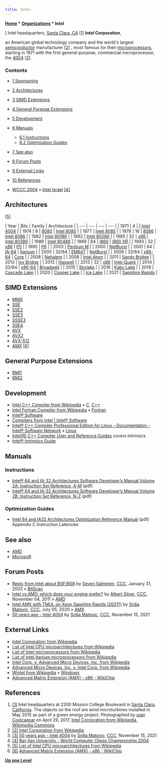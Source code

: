 ```yaml
---
title: Intel
---
```

**[Home](Home "Home") \* [Organizations](Organizations "Organizations") \* Intel**



[ Intel headquarters, [Santa Clara, CA](https://en.wikipedia.org/wiki/Santa_Clara,_California) <a id="cite-note-1" href="#cite-ref-1">[1]</a>
**Intel Corporation**,  

an American global technology company and the world's largest [semiconductor](https://en.wikipedia.org/wiki/Semiconductor) manufacturer <a id="cite-note-2" href="#cite-ref-2">[2]</a> , most famous for their [microprocessors](https://en.wikipedia.org/wiki/Microprocessor), starting in 1971 with the first general-purpose, commercial microprocessor, the [4004](https://en.wikipedia.org/wiki/Intel_4004) <a id="cite-note-3" href="#cite-ref-3">[3]</a>. 



### Contents


* [1 Sponsoring](#sponsoring)
* [2 Architectures](#architectures)
* [3 SIMD Extensions](#simd-extensions)
* [4 General Purpose Extensions](#general-purpose-extensions)
* [5 Development](#development)
* [6 Manuals](#manuals)
	+ [6.1 Instructions](#instructions)
	+ [6.2 Optimization Guides](#optimization-guides)
* [7 See also](#see-also)
* [8 Forum Posts](#forum-posts)
* [9 External Links](#external-links)
* [10 References](#references)






* [WCCC 2004](WCCC_2004 "WCCC 2004") » [Intel Israel](http://www.intel.com/cd/corporate/europe/emea/heb/287256.htm) <a id="cite-note-4" href="#cite-ref-4">[4]</a>


## Architectures


<a id="cite-note-5" href="#cite-ref-5">[5]</a>





|  Year
 |  Bits
 |  Family
 |  Architecture
 |
| --- | --- | --- | --- |
|  1971
 |  4
 |  | [Intel 4004](https://en.wikipedia.org/wiki/Intel_4004) |
|  1974
 |  8
 | [8080](8080 "8080") | [Intel 8080](https://en.wikipedia.org/wiki/Intel_8080) |
|  1977
 | [Intel 8085](https://en.wikipedia.org/wiki/Intel_8085) |
|  1978
 |  16
 | [8086](8086 "8086") | [Intel 8086](https://en.wikipedia.org/wiki/Intel_8086) |
|  1982
 | [Intel 80186](https://en.wikipedia.org/wiki/Intel_80186) |
|  1982
 | [Intel 80286](https://en.wikipedia.org/wiki/Intel_80286) |
|  1985
 |  32
 | [x86](X86 "X86") | [Intel 80386](https://en.wikipedia.org/wiki/Intel_80386) |
|  1989
 | [Intel 80486](https://en.wikipedia.org/wiki/Intel_80486) |
|  1989
 |  64
 | [i860](I860 "I860") | [i860 XR](https://en.wikipedia.org/wiki/Intel_i860) |
|  1993
 |  32
 | [x86](X86 "X86") | [P5](https://en.wikipedia.org/wiki/P5_%28microarchitecture%29)  |
|  1995
 | [P6](https://en.wikipedia.org/wiki/P6_%28microarchitecture%29)  |
|  2003
 | [Pentium M](https://en.wikipedia.org/wiki/Pentium_M) |
|  2000
 | [NetBurst](https://en.wikipedia.org/wiki/NetBurst_%28microarchitecture%29)  |
|  2001
 |  64
 | [IA-64](https://en.wikipedia.org/wiki/Itanium#Architecture) | [Itanium](Itanium "Itanium") |
|  2005
 |  32/64
 | [EM64T](https://en.wikipedia.org/wiki/Intel_64#Intel_64) | [NetBurst](https://en.wikipedia.org/wiki/NetBurst_%28microarchitecture%29)  |
|  2006
 |  32/64
 | [x86-64](X86-64 "X86-64") | [Core](https://en.wikipedia.org/wiki/Core_%28microarchitecture%29)  |
|  2008
 | [Nehalem](https://en.wikipedia.org/wiki/Nehalem_%28microarchitecture%29)  |
|  2008
 | [Intel Atom](https://en.wikipedia.org/wiki/Intel_Atom) |
|  2011
 | [Sandy Bridge](https://en.wikipedia.org/wiki/Sandy_Bridge) |
|  2012
 | [Ivy Bridge](https://en.wikipedia.org/wiki/Ivy_Bridge_%28microarchitecture%29) |
|  2013
 | [Haswell](https://en.wikipedia.org/wiki/Haswell_%28microarchitecture%29) |
|  2013
 |  32
 | [x86](X86 "X86") | [Intel Quark](https://en.wikipedia.org/wiki/Intel_Quark) |
|  2014
 |  32/64
 | [x86-64](X86-64 "X86-64") | [Broadwell](https://en.wikipedia.org/wiki/Broadwell_%28microarchitecture%29) |
|  2015
 | [Skylake](https://en.wikipedia.org/wiki/Skylake_%28microarchitecture%29) |
|  2016
 | [Kaby Lake](https://en.wikipedia.org/wiki/Kaby_Lake) |
|  2019
 | [Cascade Lake](https://en.wikipedia.org/wiki/Cascade_Lake_(microarchitecture)) |
|  2020
 | [Cooper Lake](https://en.wikipedia.org/wiki/Cooper_Lake_(microarchitecture)) |
| [Ice Lake](https://en.wikipedia.org/wiki/Ice_Lake_(microprocessor)) |
|  2021
 | [Sapphire Rapids](https://en.wikipedia.org/wiki/Sapphire_Rapids) |


## SIMD Extensions


* [MMX](MMX "MMX")
* [SSE](SSE "SSE")
* [SSE2](SSE2 "SSE2")
* [SSE3](SSE3 "SSE3")
* [SSSE3](SSSE3 "SSSE3")
* [SSE4](SSE4 "SSE4")
* [AVX](AVX "AVX")
* [AVX2](AVX2 "AVX2")
* [AVX-512](AVX-512 "AVX-512")
* [AMX](index.php?title=AMX&action=edit&redlink=1 "AMX (page does not exist)") <a id="cite-note-6" href="#cite-ref-6">[6]</a>


## General Purpose Extensions


* [BMI1](BMI1 "BMI1")
* [BMI2](BMI2 "BMI2")


## Development


* [Intel C++ Compiler from Wikipedia](https://en.wikipedia.org/wiki/Intel_C%2B%2B_Compiler) » [C](C "C"), [C++](Cpp "Cpp")
* [Intel Fortran Compiler from Wikipedia](https://en.wikipedia.org/wiki/Intel_Fortran_Compiler) » [Fortran](Fortran "Fortran")
* [Intel® Software](https://software.intel.com/en-us)
* [Compilers from Intel | Intel® Software](https://software.intel.com/en-us/compilers)
* [Intel® C++ Compiler Professional Edition for Linux – Documentation - Intel® Software Network](https://software.intel.com/en-us/articles/intel-c-compiler-professional-edition-for-linux-documentation/) » [Linux](Linux "Linux")
* [Intel(R) C++ Compiler User and Reference Guides](https://software.intel.com/en-us/mpi-library/documentation/get-started) covers Intrinsics
* [Intel® Intrinsics Guide](https://software.intel.com/sites/landingpage/IntrinsicsGuide/)


## Manuals


### Instructions


* [Intel® 64 and IA-32 Architectures Software Developer’s Manual Volume 2A: Instruction Set Reference, A-M](https://www.intel.com/content/www/us/en/architecture-and-technology/64-ia-32-architectures-software-developer-vol-2a-manual.html) (pdf)
* [Intel® 64 and IA-32 Architectures Software Developer’s Manual Volume 2B: Instruction Set Reference, N-Z](https://www.intel.com/content/www/us/en/architecture-and-technology/64-ia-32-architectures-software-developer-vol-2b-manual.html) (pdf)


### Optimization Guides


* [Intel 64 and IA32 Architectures Optimization Reference Manual](https://software.intel.com/en-us/download/intel-64-and-ia-32-architectures-optimization-reference-manual) (pdf) Appendix C Instruction Latencies


## See also


* [AMD](AMD "AMD")
* [Microsoft](Microsoft "Microsoft")


## Forum Posts


* [Reply from Intel about BSF/BSR](https://www.stmintz.com/ccc/index.php?id=211203) by [Severi Salminen](Severi_Salminen "Severi Salminen"), [CCC](CCC "CCC"), January 31, 2002 » [BitScan](BitScan "BitScan")
* [Intel vs AMD: which does your engine prefer?](http://www.talkchess.com/forum/viewtopic.php?t=40996) by [Albert Silver](Albert_Silver "Albert Silver"), [CCC](CCC "CCC"), November 04, 2011 » [AMD](AMD "AMD")
* [Intel AMX with TMUL on Xeon Sapphire Rapids (2021?)](http://www.talkchess.com/forum3/viewtopic.php?f=7&t=74377) by [Srdja Matovic](Srdja_Matovic "Srdja Matovic"), [CCC](CCC "CCC"), July 05, 2020 » [AMX](index.php?title=AMX&action=edit&redlink=1 "AMX (page does not exist)")
* [50 years ago - Intel 4004](https://www.talkchess.com/forum3/viewtopic.php?f=2&t=78667) by [Srdja Matovic](Srdja_Matovic "Srdja Matovic"), [CCC](CCC "CCC"), November 15, 2021


## External Links


* [Intel Corporation from Wikipedia](https://en.wikipedia.org/wiki/Intel_Corporation)
* [List of Intel CPU microarchitectures from Wikipedia](https://en.wikipedia.org/wiki/List_of_Intel_CPU_microarchitectures)
* [List of Intel microprocessors from Wikipedia](https://en.wikipedia.org/wiki/List_of_Intel_microprocessors)
* [List of Intel Itanium microprocessors from Wikipedia](https://en.wikipedia.org/wiki/List_of_Intel_Itanium_microprocessors)
* [Intel Corp. v. Advanced Micro Devices, Inc. from Wikipedia](https://en.wikipedia.org/wiki/Intel_Corp._v._Advanced_Micro_Devices,_Inc.)
* [Advanced Micro Devices, Inc. v. Intel Corp. from Wikipedia](https://en.wikipedia.org/wiki/Advanced_Micro_Devices,_Inc._v._Intel_Corp.)
* [Wintel from Wikipedia](https://en.wikipedia.org/wiki/Wintel) » [Windows](Windows "Windows")
* [Advanced Matrix Extension (AMX) - x86 - WikiChip](https://en.wikichip.org/wiki/x86/amx)


## References


1. <a id="cite-ref-1" href="#cite-note-1">[1]</a> Intel headquarters at 2200 Mission College Boulevard in [Santa Clara, California](https://en.wikipedia.org/wiki/Santa_Clara,_California). The objects on the roof are wind microturbines installed in May 2015 as part of a green energy project. Photographed by [user Coolcaesar](https://commons.wikimedia.org/wiki/User:Coolcaesar) on April 29, 2017, [Intel Corporation from Wikipedia](https://en.wikipedia.org/wiki/Intel_Corporation), [Wikimedia Commons](https://en.wikipedia.org/wiki/Wikimedia_Commons)
2. <a id="cite-ref-2" href="#cite-note-2">[2]</a> [Intel Corporation from Wikipedia](https://en.wikipedia.org/wiki/Intel_Corporation)
3. <a id="cite-ref-3" href="#cite-note-3">[3]</a> [50 years ago - Intel 4004](https://www.talkchess.com/forum3/viewtopic.php?f=2&t=78667) by [Srdja Matovic](Srdja_Matovic "Srdja Matovic"), [CCC](CCC "CCC"), November 15, 2021
4. <a id="cite-ref-4" href="#cite-note-4">[4]</a> [Bar-Ilan University - World Computer Chess Championship 2004](http://www.cs.biu.ac.il/games/)
5. <a id="cite-ref-5" href="#cite-note-5">[5]</a> [List of Intel CPU microarchitectures from Wikipedia](https://en.wikipedia.org/wiki/List_of_Intel_CPU_microarchitectures)
6. <a id="cite-ref-6" href="#cite-note-6">[6]</a> [Advanced Matrix Extension (AMX) - x86 - WikiChip](https://en.wikichip.org/wiki/x86/amx)

**[Up one Level](Organizations "Organizations")**







 
